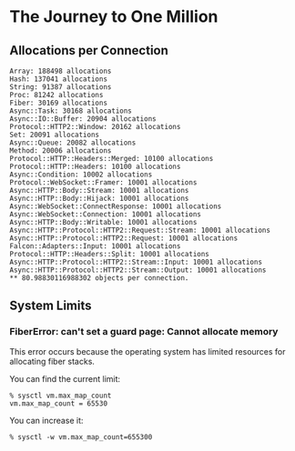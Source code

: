 # The Journey to One Million

## Allocations per Connection

```
Array: 188498 allocations
Hash: 137041 allocations
String: 91387 allocations
Proc: 81242 allocations
Fiber: 30169 allocations
Async::Task: 30168 allocations
Async::IO::Buffer: 20904 allocations
Protocol::HTTP2::Window: 20162 allocations
Set: 20091 allocations
Async::Queue: 20082 allocations
Method: 20006 allocations
Protocol::HTTP::Headers::Merged: 10100 allocations
Protocol::HTTP::Headers: 10100 allocations
Async::Condition: 10002 allocations
Protocol::WebSocket::Framer: 10001 allocations
Async::HTTP::Body::Stream: 10001 allocations
Async::HTTP::Body::Hijack: 10001 allocations
Async::WebSocket::ConnectResponse: 10001 allocations
Async::WebSocket::Connection: 10001 allocations
Async::HTTP::Body::Writable: 10001 allocations
Async::HTTP::Protocol::HTTP2::Request::Stream: 10001 allocations
Async::HTTP::Protocol::HTTP2::Request: 10001 allocations
Falcon::Adapters::Input: 10001 allocations
Protocol::HTTP::Headers::Split: 10001 allocations
Async::HTTP::Protocol::HTTP2::Stream::Input: 10001 allocations
Async::HTTP::Protocol::HTTP2::Stream::Output: 10001 allocations
** 80.98830116988302 objects per connection.
```

## System Limits

### FiberError: can't set a guard page: Cannot allocate memory

This error occurs because the operating system has limited resources for allocating fiber stacks.

You can find the current limit:

	% sysctl vm.max_map_count
	vm.max_map_count = 65530

You can increase it:

	% sysctl -w vm.max_map_count=655300
